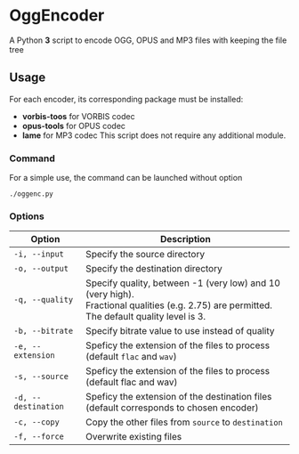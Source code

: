 # OggEncoder
A Python **3** script to encode OGG, OPUS and MP3 files with keeping the file tree

## Usage
For each encoder, its corresponding package must be installed:
- **vorbis-toos** for VORBIS codec
- **opus-tools** for OPUS codec
- **lame** for MP3 codec
This script does not require any additional module.

### Command
For a simple use, the command can be launched without option
```
./oggenc.py
```

### Options
| Option                   | Description                                    |
|--------------------------|------------------------------------------------|
| `-i, --input`       | Specify the source directory                        |
| `-o, --output`      | Specify the destination directory                   |
| `-q, --quality`     | Specify quality, between -1 (very low) and 10 (very high).<br>Fractional qualities (e.g. 2.75) are permitted.<br>The default quality level is 3. |
| `-b, --bitrate`     | Specify bitrate value to use instead of quality     |
| `-e, --extension`   | Speficy the extension of the files to process (default `flac` and `wav`) |
| `-s, --source`      | Speficy the extension of the files to process (default flac and wav) |
| `-d, --destination` | Speficy the extension of the destination files (default corresponds to chosen encoder) |
| `-c, --copy`        | Copy the other files from `source` to `destination` |
| `-f, --force`       | Overwrite existing files                            |
  
